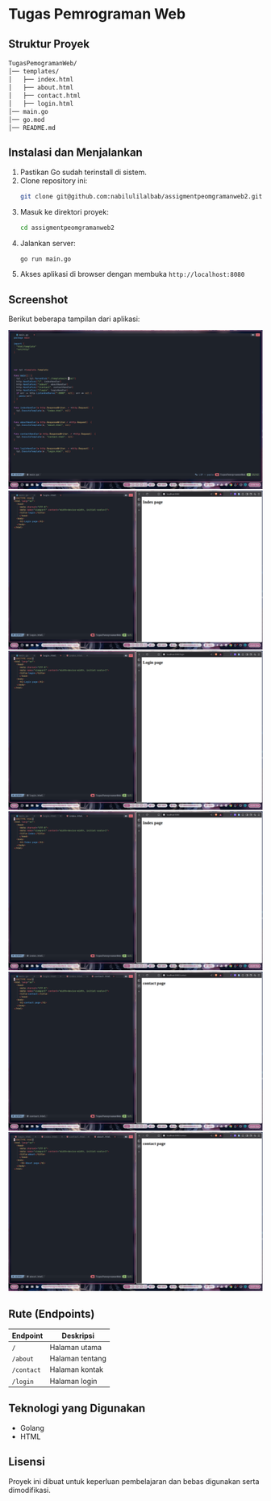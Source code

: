 # Tugas Pemrograman Web
## Struktur Proyek
```
TugasPemogramanWeb/
│── templates/
│   ├── index.html
│   ├── about.html
│   ├── contact.html
│   ├── login.html
│── main.go
│── go.mod
│── README.md
```

## Instalasi dan Menjalankan

1. Pastikan Go sudah terinstall di sistem.
2. Clone repository ini:
   ```sh
   git clone git@github.com:nabilulilalbab/assigmentpeomgramanweb2.git
   ```
3. Masuk ke direktori proyek:
   ```sh
   cd assigmentpeomgramanweb2
   ```
4. Jalankan server:
   ```sh
   go run main.go
   ```
5. Akses aplikasi di browser dengan membuka `http://localhost:8080`

## Screenshot
Berikut beberapa tampilan dari aplikasi:

![Screenshot 1](screenshot_18032025_231827.jpg)
![Screenshot 2](screenshot_18032025_232011.jpg)
![Screenshot 3](screenshot_18032025_232038.jpg)
![Screenshot 4](screenshot_18032025_232026.jpg)
![Screenshot 5](screenshot_18032025_232054.jpg)
![Screenshot 6](screenshot_18032025_232102.jpg)

## Rute (Endpoints)
| Endpoint  | Deskripsi |
|-----------|-----------|
| `/`       | Halaman utama |
| `/about`  | Halaman tentang |
| `/contact`| Halaman kontak |
| `/login`  | Halaman login |

## Teknologi yang Digunakan
- Golang
- HTML

## Lisensi
Proyek ini dibuat untuk keperluan pembelajaran dan bebas digunakan serta dimodifikasi.


